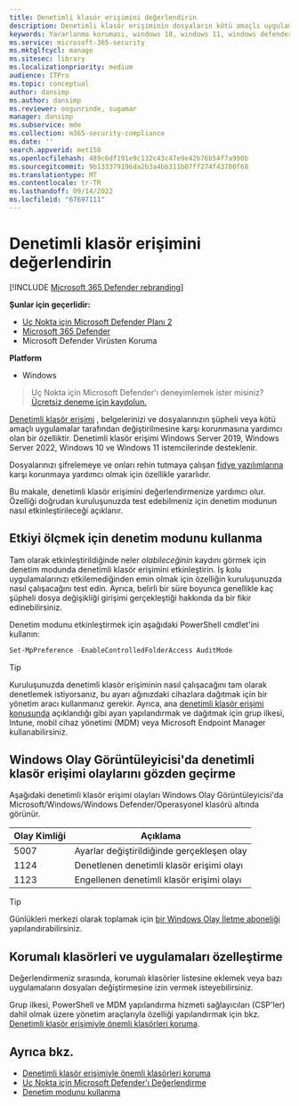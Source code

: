 ```yaml
---
title: Denetimli klasör erişimini değerlendirin
description: Denetimli klasör erişiminin dosyaların kötü amaçlı uygulamalar tarafından değiştirilmesini nasıl koruyabileceğini görün.
keywords: Yararlanma koruması, windows 10, windows 11, windows defender, fidye yazılımı, koruma, değerlendirme, test, tanıtım, deneme
ms.service: microsoft-365-security
ms.mktglfcycl: manage
ms.sitesec: library
ms.localizationpriority: medium
audience: ITPro
ms.topic: conceptual
author: dansimp
ms.author: dansimp
ms.reviewer: oogunrinde, sugamar
manager: dansimp
ms.subservice: mde
ms.collection: m365-security-compliance
ms.date: ''
search.appverid: met150
ms.openlocfilehash: 489c6df191e9c132c43c47e9e42b76b54f7a990b
ms.sourcegitcommit: 9b133379196da2b3a4bb311b07ff274f43780f68
ms.translationtype: MT
ms.contentlocale: tr-TR
ms.lasthandoff: 09/14/2022
ms.locfileid: "67697111"
---
```

# <a name="evaluate-controlled-folder-access"></a>Denetimli klasör erişimini değerlendirin

[!INCLUDE [Microsoft 365 Defender rebranding](../../includes/microsoft-defender.md)]

**Şunlar için geçerlidir:**
- [Uç Nokta için Microsoft Defender Planı 2](https://go.microsoft.com/fwlink/?linkid=2154037)
- [Microsoft 365 Defender](https://go.microsoft.com/fwlink/?linkid=2118804)
- Microsoft Defender Virüsten Koruma

**Platform**
- Windows

> Uç Nokta için Microsoft Defender'ı deneyimlemek ister misiniz? [Ücretsiz deneme için kaydolun.](https://signup.microsoft.com/create-account/signup?products=7f379fee-c4f9-4278-b0a1-e4c8c2fcdf7e&ru=https://aka.ms/MDEp2OpenTrial?ocid=docs-wdatp-enablesiem-abovefoldlink)


[Denetimli klasör erişimi](controlled-folders.md) , belgelerinizi ve dosyalarınızın şüpheli veya kötü amaçlı uygulamalar tarafından değiştirilmesine karşı korunmasına yardımcı olan bir özelliktir. Denetimli klasör erişimi Windows Server 2019, Windows Server 2022, Windows 10 ve Windows 11 istemcilerinde desteklenir.

Dosyalarınızı şifrelemeye ve onları rehin tutmaya çalışan [fidye yazılımlarına](https://www.microsoft.com/wdsi/threats/ransomware) karşı korunmaya yardımcı olmak için özellikle yararlıdır.

Bu makale, denetimli klasör erişimini değerlendirmenize yardımcı olur. Özelliği doğrudan kuruluşunuzda test edebilmeniz için denetim modunun nasıl etkinleştirileceği açıklanır.

## <a name="use-audit-mode-to-measure-impact"></a>Etkiyi ölçmek için denetim modunu kullanma

Tam olarak etkinleştirildiğinde neler *olabileceğinin* kaydını görmek için denetim modunda denetimli klasör erişimini etkinleştirin. İş kolu uygulamalarınızı etkilemediğinden emin olmak için özelliğin kuruluşunuzda nasıl çalışacağını test edin. Ayrıca, belirli bir süre boyunca genellikle kaç şüpheli dosya değişikliği girişimi gerçekleştiği hakkında da bir fikir edinebilirsiniz.

Denetim modunu etkinleştirmek için aşağıdaki PowerShell cmdlet'ini kullanın:

```PowerShell
Set-MpPreference -EnableControlledFolderAccess AuditMode
```

> [!TIP]
> Kuruluşunuzda denetimli klasör erişiminin nasıl çalışacağını tam olarak denetlemek istiyorsanız, bu ayarı ağınızdaki cihazlara dağıtmak için bir yönetim aracı kullanmanız gerekir.
Ayrıca, ana [denetimli klasör erişimi konusunda](controlled-folders.md) açıklandığı gibi ayarı yapılandırmak ve dağıtmak için grup ilkesi, Intune, mobil cihaz yönetimi (MDM) veya Microsoft Endpoint Manager kullanabilirsiniz.

## <a name="review-controlled-folder-access-events-in-windows-event-viewer"></a>Windows Olay Görüntüleyicisi'da denetimli klasör erişimi olaylarını gözden geçirme

Aşağıdaki denetimli klasör erişimi olayları Windows Olay Görüntüleyicisi'da Microsoft/Windows/Windows Defender/Operasyonel klasörü altında görünür.

Olay Kimliği | Açıklama
-|-
 5007 | Ayarlar değiştirildiğinde gerçekleşen olay
 1124 | Denetlenen denetimli klasör erişimi olayı
 1123 | Engellenen denetimli klasör erişimi olayı

> [!TIP]
> Günlükleri merkezi olarak toplamak için [bir Windows Olay İletme aboneliği](/windows/win32/wec/setting-up-a-source-initiated-subscription) yapılandırabilirsiniz. 

## <a name="customize-protected-folders-and-apps"></a>Korumalı klasörleri ve uygulamaları özelleştirme

Değerlendirmeniz sırasında, korumalı klasörler listesine eklemek veya bazı uygulamaların dosyaları değiştirmesine izin vermek isteyebilirsiniz.

Grup ilkesi, PowerShell ve MDM yapılandırma hizmeti sağlayıcıları (CSP'ler) dahil olmak üzere yönetim araçlarıyla özelliği yapılandırmak için bkz. [Denetimli klasör erişimiyle önemli klasörleri koruma](controlled-folders.md).

## <a name="see-also"></a>Ayrıca bkz.

* [Denetimli klasör erişimiyle önemli klasörleri koruma](controlled-folders.md)
* [Uç Nokta için Microsoft Defender'ı Değerlendirme](evaluate-mde.md)
* [Denetim modunu kullanma](audit-windows-defender.md)
